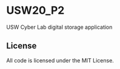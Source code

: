 # USW20_P2

USW Cyber Lab digital storage application

## License

All code is licensed under the MIT License.
